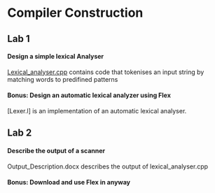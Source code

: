 # Compiler Construction

## Lab 1
#### Design a simple lexical Analyser
[Lexical_analyser.cpp](https://github.com/Venessachege/Compiler_Construction/blob/master/Lab1/lexical_analyser.cpp) contains code that tokenises an input string by matching words to predifined patterns
#### Bonus: Design an automatic lexical analyzer using Flex 
[Lexer.l] is an implementation of an automatic lexical analyser.


## Lab 2
####  Describe the output of a scanner
Output_Description.docx describes the output of lexical_analyser.cpp 
#### Bonus: Download and use Flex in anyway


